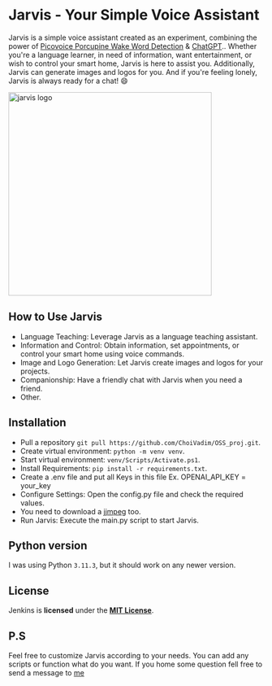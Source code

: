 # Jarvis - Your Simple Voice Assistant
Jarvis is a simple voice assistant created as an experiment, combining the power of [Picovoice Porcupine Wake Word Detection](https://picovoice.ai/platform/porcupine/) & [ChatGPT](https://chat.openai.com/).. Whether you're a language learner, in need of information, want entertainment, or wish to control your smart home, Jarvis is here to assist you. Additionally, Jarvis can generate images and logos for you. And if you're feeling lonely, Jarvis is always ready for a chat! 😄

<img width="400" src="https://s4.bukalapak.com/uploads/content_attachment/e6e09eaa1632b54b4477e8a5/original/maxresdefault.jpg" alt="jarvis logo"> 

## How to Use Jarvis
 - Language Teaching: Leverage Jarvis as a language teaching assistant.
 - Information and Control: Obtain information, set appointments, or control your smart home using voice commands.
 - Image and Logo Generation: Let Jarvis create images and logos for your projects.
 - Companionship: Have a friendly chat with Jarvis when you need a friend.
 - Other.

## Installation
 - Pull a repository `git pull https://github.com/ChoiVadim/OSS_proj.git`.
 - Create virtual environment: `python -m venv venv`.
 - Start virtual environment: `venv/Scripts/Activate.ps1`.
 - Install Requirements: `pip install -r requirements.txt`.
 - Create a .env file and put all Keys in this file Ex. OPENAI_API_KEY = your_key
 - Configure Settings: Open the config.py file and check the required values.
 - You need to download a [jjmpeg](https://ffmpeg.org/download.html) too.
 - Run Jarvis: Execute the main.py script to start Jarvis.

## Python version
I was using Python `3.11.3`, but it should work on any newer version.

## License
Jenkins is **licensed** under the **[MIT License](https://github.com/ChoiVadim/OSS_proj/blob/main/LICENSE.txt)**.

## P.S
Feel free to customize Jarvis according to your needs. You can add any scripts or function what do you want.
If you home some question fell free to send a message to [me](https://www.instagram.com/choi_vadim/)